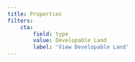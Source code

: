 ```yaml
---
title: Properties
filters:
    cta:
        field: type
        value: Developable Land
        label: 'View Developable Land'
---
```


